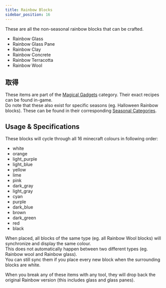 ```yaml
---
title: Rainbow Blocks
sidebar_position: 16
---
```


These are all the non-seasonal rainbow blocks that can be crafted.

- Rainbow Glass
- Rainbow Glass Pane
- Rainbow Clay
- Rainbow Concrete
- Rainbow Terracotta
- Rainbow Wool

## 取得

These items are part of the [Magical Gadgets](Magical-Gadgets.md) category. Their exact recipes can be found in-game.  
Do note that these also exist for specific seasons (eg. Halloween Rainbow blocks). These can be found in their corresponding [Seasonal Categories](../Seasonal-Categories/Seasonal-Categories.md).

## Usage & Specifications

These blocks will cycle through all 16 minecraft colours in following order:

- white
- orange
- light_purple
- light_blue
- yellow
- lime
- pink
- dark_gray
- light_gray
- cyan
- purple
- dark_blue
- brown
- dark_green
- red
- black

When placed, all blocks of the same type (eg. all Rainbow Wool blocks) will synchronize and display the same colour.  
This does not automatically happen between two different types (eg. Rainbow wool and Rainbow glass).  
You can still sync them if you place every new block when the surrounding blocks are white.

When you break any of these items with any tool, they will drop back the original Rainbow version (this includes glass and glass panes).
